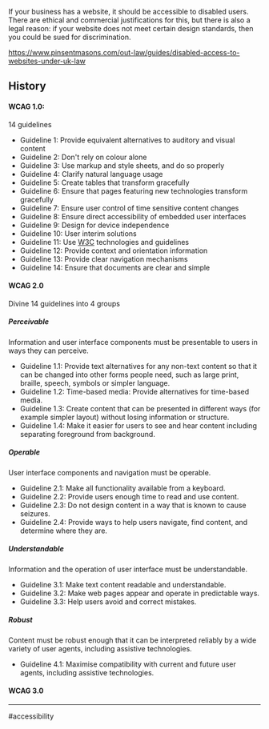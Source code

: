 If your business has a website, it should be accessible to disabled users. There are ethical and commercial justifications for this, but there is also a legal reason: if your website does not meet certain design standards, then you could be sued for discrimination.

https://www.pinsentmasons.com/out-law/guides/disabled-access-to-websites-under-uk-law

## History

#### WCAG 1.0:
14 guidelines
-   Guideline 1: Provide equivalent alternatives to auditory and visual content
-   Guideline 2: Don't rely on colour alone
-   Guideline 3: Use markup and style sheets, and do so properly
-   Guideline 4: Clarify natural language usage
-   Guideline 5: Create tables that transform gracefully
-   Guideline 6: Ensure that pages featuring new technologies transform gracefully
-   Guideline 7: Ensure user control of time sensitive content changes
-   Guideline 8: Ensure direct accessibility of embedded user interfaces
-   Guideline 9: Design for device independence
-   Guideline 10: User interim solutions
-   Guideline 11: Use [W3C](https://www.wikiwand.com/en/W3C) technologies and guidelines
-   Guideline 12: Provide context and orientation information
-   Guideline 13: Provide clear navigation mechanisms
-   Guideline 14: Ensure that documents are clear and simple

#### WCAG 2.0
Divine 14 guidelines into 4 groups
##### Perceivable[](https://en.wikipedia.org/w/index.php?title=Web_Content_Accessibility_Guidelines&action=edit&section=7)

Information and user interface components must be presentable to users in ways they can perceive.

-   Guideline 1.1: Provide text alternatives for any non-text content so that it can be changed into other forms people need, such as large print, braille, speech, symbols or simpler language.
-   Guideline 1.2: Time-based media: Provide alternatives for time-based media.
-   Guideline 1.3: Create content that can be presented in different ways (for example simpler layout) without losing information or structure.
-   Guideline 1.4: Make it easier for users to see and hear content including separating foreground from background.

##### Operable[](https://en.wikipedia.org/w/index.php?title=Web_Content_Accessibility_Guidelines&action=edit&section=8)

User interface components and navigation must be operable.

-   Guideline 2.1: Make all functionality available from a keyboard.
-   Guideline 2.2: Provide users enough time to read and use content.
-   Guideline 2.3: Do not design content in a way that is known to cause seizures.
-   Guideline 2.4: Provide ways to help users navigate, find content, and determine where they are.

##### Understandable[](https://en.wikipedia.org/w/index.php?title=Web_Content_Accessibility_Guidelines&action=edit&section=9)

Information and the operation of user interface must be understandable.

-   Guideline 3.1: Make text content readable and understandable.
-   Guideline 3.2: Make web pages appear and operate in predictable ways.
-   Guideline 3.3: Help users avoid and correct mistakes.

##### Robust[](https://en.wikipedia.org/w/index.php?title=Web_Content_Accessibility_Guidelines&action=edit&section=10)

Content must be robust enough that it can be interpreted reliably by a wide variety of user agents, including assistive technologies.
-   Guideline 4.1: Maximise compatibility with current and future user agents, including assistive technologies.

#### WCAG 3.0


---
#accessibility  